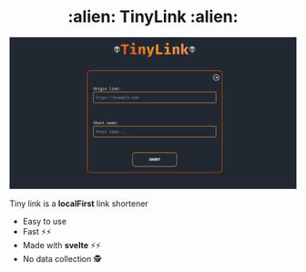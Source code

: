 <div align="center">
<h1> :alien: TinyLink :alien: </h1>
</div>

<div align="center">
<img src="./static/tinylink.png">
</div>

Tiny link is a **localFirst** link shortener

- Easy to use 
- Fast ⚡⚡
- Made with **svelte** ⚡⚡
- No data collection 🕵️ 
